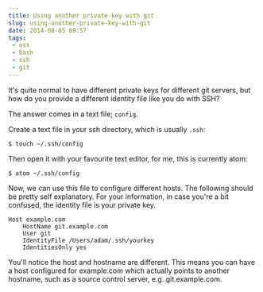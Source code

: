---title: Using another private key with gitslug: using-another-private-key-with-gitdate: 2014-08-05 09:57tags:  - osx - bash - ssh - git---It's quite normal to have different private keys for different git servers, but how do you provide a different identity file like you do with SSH?

The answer comes in a text file; `config`.

Create a text file in your ssh directory, which is usually `.ssh`:

    $ touch ~/.ssh/config

Then open it with your favourite text editor, for me, this is currently atom:

    $ atom ~/.ssh/config

Now, we can use this file to configure different hosts. The following should be pretty self explanatory. For your information, in case you're a bit confused, the identity file is your private key.

    Host example.com
        HostName git.example.com
        User git
        IdentityFile /Users/adam/.ssh/yourkey
        IdentitiesOnly yes

You'll notice the host and hostname are different. This means you can have a host configured for example.com which actually points to another hostname, such as a source control server, e.g. git.example.com.